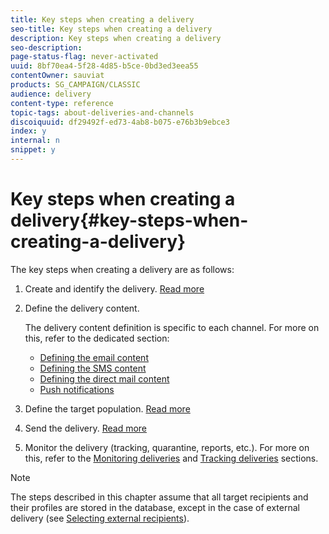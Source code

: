 ```yaml
---
title: Key steps when creating a delivery
seo-title: Key steps when creating a delivery
description: Key steps when creating a delivery
seo-description: 
page-status-flag: never-activated
uuid: 8bf70ea4-5f28-4d85-b5ce-0bd3ed3eea55
contentOwner: sauviat
products: SG_CAMPAIGN/CLASSIC
audience: delivery
content-type: reference
topic-tags: about-deliveries-and-channels
discoiquuid: df29492f-ed73-4ab8-b075-e76b3b9ebce3
index: y
internal: n
snippet: y
---
```


# Key steps when creating a delivery{#key-steps-when-creating-a-delivery}

The key steps when creating a delivery are as follows:

1. Create and identify the delivery. [Read more](../../delivery/using/steps-create-and-identify-the-delivery.md)

1. Define the delivery content.

    The delivery content definition is specific to each channel. For more on this, refer to the dedicated section:

    * [Defining the email content](../../delivery/using/defining-the-email-content.md)
    * [Defining the SMS content](../../delivery/using/sms-channel.md#defining-the-sms-content)
    * [Defining the direct mail content](../../delivery/using/defining-the-direct-mail-content.md)
    * [Push notifications](../../delivery/using/about-mobile-app-channel.md)

1. Define the target population. [Read more](../../delivery/using/steps-defining-the-target-population.md)

1. Send the delivery. [Read more](../../delivery/using/steps-sending-the-delivery.md)

1. Monitor the delivery (tracking, quarantine, reports, etc.). For more on this, refer to the [Monitoring deliveries](../../delivery/using/monitoring-a-delivery.md) and [Tracking deliveries](../../delivery/using/about-message-tracking.md) sections.

>[!NOTE]
>
>The steps described in this chapter assume that all target recipients and their profiles are stored in the database, except in the case of external delivery (see [Selecting external recipients](../../delivery/using/steps-defining-the-target-population.md#selecting-external-recipients)).
